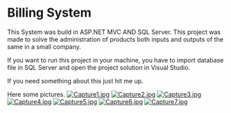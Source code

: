 # Billing System
This System was build in ASP.NET MVC AND SQL Server. This project was made to solve the administration of products both inputs and outputs of the same in a small company.

If you want to run this project in your machine, you have to import database file in SQL Server and open the project solution in Visual Studio.

If you need something about this just hit me up.

Here some pictures.
[![Capture1.jpg](https://i.postimg.cc/sDK05KFs/Capture1.jpg)](https://postimg.cc/KRkN2PvH)
[![Capture2.jpg](https://i.postimg.cc/QdtYm5s5/Capture2.jpg)](https://postimg.cc/mtvS2PP2)
[![Capture3.jpg](https://i.postimg.cc/bwBCBJN5/Capture3.jpg)](https://postimg.cc/FY0VfhSb)
[![Capture4.jpg](https://i.postimg.cc/RFcghLQr/Capture4.jpg)](https://postimg.cc/0MyYHmBZ)
[![Capture5.jpg](https://i.postimg.cc/j2tZ7nZD/Capture5.jpg)](https://postimg.cc/VrZqyvyw)
[![Capture6.jpg](https://i.postimg.cc/DZVC7MGd/Capture6.jpg)](https://postimg.cc/Z9cPcjVC)
[![Capture7.jpg](https://i.postimg.cc/BvPY90jn/Capture7.jpg)](https://postimg.cc/cKZMwP7p)
